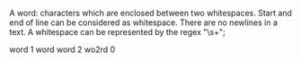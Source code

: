 A word: characters which are enclosed between two whitespaces. 
Start and end of line can be considered as whitespace.
There are no newlines in a text.
A whitespace can be represented by the regex "\\s+";

word        1
word word   2
wo2rd       0